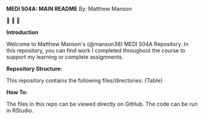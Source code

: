 **MEDI 504A: MAIN README**
By: Matthew Manson

🚀 🚀 🚀

**Introduction**

Welcome to Matthew Manson's (@manson38) MEDI 504A Repository. In this repository, you can find work I completed throughout the course to support my learning or complete assignments. 


**Repository Structure:**

This repository contains the following files/directories:
{Table}

**How To:**

The files in this repo can be viewed directly on GitHub. The code can be run in RStudio. 

